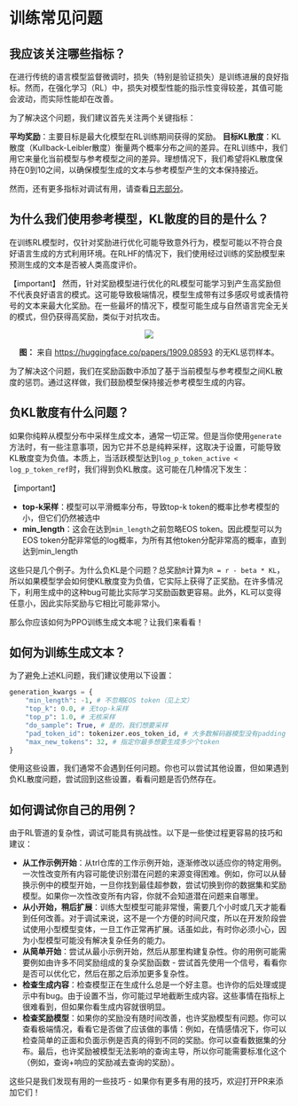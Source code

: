 # 训练常见问题

## 我应该关注哪些指标？

在进行传统的语言模型监督微调时，损失（特别是验证损失）是训练进展的良好指标。然而，在强化学习（RL）中，损失对模型性能的指示性变得较差，其值可能会波动，而实际性能却在改善。

为了解决这个问题，我们建议首先关注两个关键指标：

**平均奖励**：主要目标是最大化模型在RL训练期间获得的奖励。
**目标KL散度**：KL散度（Kullback-Leibler散度）衡量两个概率分布之间的差异。在RL训练中，我们用它来量化当前模型与参考模型之间的差异。理想情况下，我们希望将KL散度保持在0到10之间，以确保模型生成的文本与参考模型产生的文本保持接近。

然而，还有更多指标对调试有用，请查看[日志部分](logging)。

## 为什么我们使用参考模型，KL散度的目的是什么？

在训练RL模型时，仅针对奖励进行优化可能导致意外行为，模型可能以不符合良好语言生成的方式利用环境。在RLHF的情况下，我们使用经过训练的奖励模型来预测生成的文本是否被人类高度评价。

【important】
然而，针对奖励模型进行优化的RL模型可能学习到产生高奖励但不代表良好语言的模式。这可能导致极端情况，模型生成带有过多感叹号或表情符号的文本来最大化奖励。在一些最坏的情况下，模型可能生成与自然语言完全无关的模式，但仍获得高奖励，类似于对抗攻击。

<div style="text-align: center">
<img src="https://huggingface.co/datasets/trl-lib/documentation-images/resolve/main/kl-example.png">
<p style="text-align: center;"> <b>图：</b> 来自 <a href="https://huggingface.co/papers/1909.08593">https://huggingface.co/papers/1909.08593</a> 的无KL惩罚样本。 </p>
</div>

为了解决这个问题，我们在奖励函数中添加了基于当前模型与参考模型之间KL散度的惩罚。通过这样做，我们鼓励模型保持接近参考模型生成的内容。

## 负KL散度有什么问题？

如果你纯粹从模型分布中采样生成文本，通常一切正常。但是当你使用`generate`方法时，有一些注意事项，因为它并不总是纯粹采样，这取决于设置，可能导致KL散度变为负值。本质上，当活跃模型达到`log_p_token_active < log_p_token_ref`时，我们得到负KL散度。这可能在几种情况下发生：

【important】
- **top-k采样**：模型可以平滑概率分布，导致top-k token的概率比参考模型的小，但它们仍然被选中
- **min_length**：这会在达到`min_length`之前忽略EOS token。因此模型可以为EOS token分配非常低的log概率，为所有其他token分配非常高的概率，直到达到min_length

这些只是几个例子。为什么负KL是个问题？总奖励`R`计算为`R = r - beta * KL`，所以如果模型学会如何使KL散度变为负值，它实际上获得了正奖励。在许多情况下，利用生成中的这种bug可能比实际学习奖励函数更容易。此外，KL可以变得任意小，因此实际奖励与它相比可能非常小。

那么你应该如何为PPO训练生成文本呢？让我们来看看！

## 如何为训练生成文本？

为了避免上述KL问题，我们建议使用以下设置：

```python
generation_kwargs = {
    "min_length": -1, # 不忽略EOS token（见上文）
    "top_k": 0.0, # 无top-k采样
    "top_p": 1.0, # 无核采样
    "do_sample": True, # 是的，我们想要采样
    "pad_token_id": tokenizer.eos_token_id, # 大多数解码器模型没有padding token - 使用EOS token代替
    "max_new_tokens": 32, # 指定你最多想要生成多少个token
}
```

使用这些设置，我们通常不会遇到任何问题。你也可以尝试其他设置，但如果遇到负KL散度问题，尝试回到这些设置，看看问题是否仍然存在。

## 如何调试你自己的用例？

由于RL管道的复杂性，调试可能具有挑战性。以下是一些使过程更容易的技巧和建议：

- **从工作示例开始**：从trl仓库的工作示例开始，逐渐修改以适应你的特定用例。一次性改变所有内容可能使识别潜在问题的来源变得困难。例如，你可以从替换示例中的模型开始，一旦你找到最佳超参数，尝试切换到你的数据集和奖励模型。如果你一次性改变所有内容，你就不会知道潜在问题来自哪里。
- **从小开始，稍后扩展**：训练大型模型可能非常慢，需要几个小时或几天才能看到任何改善。对于调试来说，这不是一个方便的时间尺度，所以在开发阶段尝试使用小型模型变体，一旦工作正常再扩展。话虽如此，有时你必须小心，因为小型模型可能没有解决复杂任务的能力。
- **从简单开始**：尝试从最小示例开始，然后从那里构建复杂性。你的用例可能需要例如由许多不同奖励组成的复杂奖励函数 - 尝试首先使用一个信号，看看你是否可以优化它，然后在那之后添加更多复杂性。
- **检查生成内容**：检查模型正在生成什么总是一个好主意。也许你的后处理或提示中有bug。由于设置不当，你可能过早地截断生成内容。这些事情在指标上很难看到，但如果你看生成内容就很明显。
- **检查奖励模型**：如果你的奖励没有随时间改善，也许奖励模型有问题。你可以查看极端情况，看看它是否做了应该做的事情：例如，在情感情况下，你可以检查简单的正面和负面示例是否真的得到不同的奖励。你可以查看数据集的分布。最后，也许奖励被模型无法影响的查询主导，所以你可能需要标准化这个（例如，查询+响应的奖励减去查询的奖励）。

这些只是我们发现有用的一些技巧 - 如果你有更多有用的技巧，欢迎打开PR来添加它们！ 